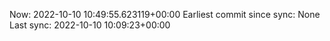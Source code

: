 Now: 2022-10-10 10:49:55.623119+00:00 Earliest commit since sync: None Last sync: 2022-10-10 10:09:23+00:00
